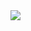 <img src="https://readme-typing-svg.herokuapp.com/?lines=On+a+Journey+to+Becoming+a+Full-Stack+Developer" >
